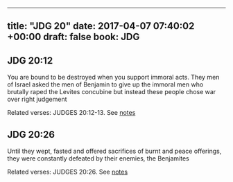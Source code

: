 
---
title: "JDG 20"
date: 2017-04-07 07:40:02 +00:00
draft: false
book: JDG
---

## JDG 20:12

You are bound to be destroyed when you support immoral acts. They men of Israel asked the men of Benjamin to give up the immoral men who brutally raped the Levites concubine but instead these people chose war over right judgement

Related verses: JUDGES 20:12-13. See [notes](https://my.bible.com/notes/2607974633676988601)


## JDG 20:26

Until they wept, fasted and offered sacrifices of burnt and peace offerings, they were constantly defeated by their enemies, the Benjamites

Related verses: JUDGES 20:26. See [notes](https://my.bible.com/notes/2607970881821728946)

